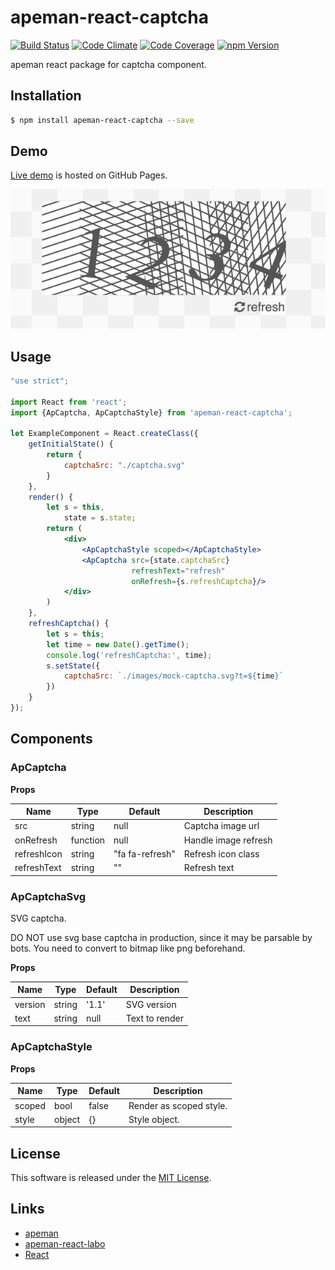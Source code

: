 apeman-react-captcha
==========

<!---
This file is generated by ape-tmpl. Do not update manually.
--->

<!-- Badge Start -->
<a name="badges"></a>

[![Build Status][bd_travis_shield_url]][bd_travis_url]
[![Code Climate][bd_codeclimate_shield_url]][bd_codeclimate_url]
[![Code Coverage][bd_codeclimate_coverage_shield_url]][bd_codeclimate_url]
[![npm Version][bd_npm_shield_url]][bd_npm_url]

[bd_repo_url]: https://github.com/apeman-react-labo/apeman-react-captcha
[bd_travis_url]: http://travis-ci.org/apeman-react-labo/apeman-react-captcha
[bd_travis_shield_url]: http://img.shields.io/travis/apeman-react-labo/apeman-react-captcha.svg?style=flat
[bd_license_url]: https://github.com/apeman-react-labo/apeman-react-captcha/blob/master/LICENSE
[bd_codeclimate_url]: http://codeclimate.com/github/apeman-react-labo/apeman-react-captcha
[bd_codeclimate_shield_url]: http://img.shields.io/codeclimate/github/apeman-react-labo/apeman-react-captcha.svg?style=flat
[bd_codeclimate_coverage_shield_url]: http://img.shields.io/codeclimate/coverage/github/apeman-react-labo/apeman-react-captcha.svg?style=flat
[bd_gemnasium_url]: https://gemnasium.com/apeman-react-labo/apeman-react-captcha
[bd_gemnasium_shield_url]: https://gemnasium.com/apeman-react-labo/apeman-react-captcha.svg
[bd_npm_url]: http://www.npmjs.org/package/apeman-react-captcha
[bd_npm_shield_url]: http://img.shields.io/npm/v/apeman-react-captcha.svg?style=flat
[bd_bower_badge_url]: https://img.shields.io/bower/v/apeman-react-captcha.svg?style=flat

<!-- Badge End -->


<!-- Description Start -->
<a name="description"></a>

apeman react package for captcha component.

<!-- Description End -->


<!-- Overview Start -->
<a name="overview"></a>



<!-- Overview End -->


<!-- Sections Start -->
<a name="sections"></a>

<!-- Section from "doc/guides/01.Installation.md.hbs" Start -->

<a name="section-doc-guides-01-installation-md"></a>
Installation
-----

```bash
$ npm install apeman-react-captcha --save
```


<!-- Section from "doc/guides/01.Installation.md.hbs" End -->

<!-- Section from "doc/guides/02.Demo.md.hbs" Start -->

<a name="section-doc-guides-02-demo-md"></a>
Demo
-----

[Live demo][demo_url] is hosted on GitHub Pages.

[![Demo Image](./doc/images/screenshot.png)][demo_url]

[demo_url]: http://apeman-react-labo.github.io/apeman-react-captcha/demo/demo.html


<!-- Section from "doc/guides/02.Demo.md.hbs" End -->

<!-- Section from "doc/guides/03.Usage.md.hbs" Start -->

<a name="section-doc-guides-03-usage-md"></a>
Usage
---------

```jsx
"use strict";

import React from 'react';
import {ApCaptcha, ApCaptchaStyle} from 'apeman-react-captcha';

let ExampleComponent = React.createClass({
    getInitialState() {
        return {
            captchaSrc: "./captcha.svg"
        }
    },
    render() {
        let s = this,
            state = s.state;
        return (
            <div>
                <ApCaptchaStyle scoped></ApCaptchaStyle>
                <ApCaptcha src={state.captchaSrc}
                           refreshText="refresh"
                           onRefresh={s.refreshCaptcha}/>
            </div>
        )
    },
    refreshCaptcha() {
        let s = this;
        let time = new Date().getTime();
        console.log('refreshCaptcha:', time);
        s.setState({
            captchaSrc: `./images/mock-captcha.svg?t=${time}`
        })
    }
});

```



<!-- Section from "doc/guides/03.Usage.md.hbs" End -->

<!-- Section from "doc/guides/04.Components.md.hbs" Start -->

<a name="section-doc-guides-04-components-md"></a>
Components
-----

### ApCaptcha

**Props**

| Name | Type | Default | Description |
| ---- | ---- | ------- | ----------- |
| src | string | null | Captcha image url |
| onRefresh | function | null | Handle image refresh |
| refreshIcon | string | "fa fa-refresh" | Refresh icon class |
| refreshText | string | "" | Refresh text |



### ApCaptchaSvg

SVG captcha.

DO NOT use svg base captcha in production, since it may be parsable by bots.
You need to convert to bitmap like png beforehand.

**Props**

| Name | Type | Default | Description |
| ---- | ---- | ------- | ----------- |
| version | string | '1.1' | SVG version |
| text | string| null | Text to render |



### ApCaptchaStyle

**Props**

| Name | Type | Default | Description |
| ---- | ---- | ------- | ----------- |
| scoped | bool | false | Render as scoped style. |
| style | object | {} | Style object. |



<!-- Section from "doc/guides/04.Components.md.hbs" End -->


<!-- Sections Start -->


<!-- LICENSE Start -->
<a name="license"></a>

License
-------
This software is released under the [MIT License](https://github.com/apeman-react-labo/apeman-react-captcha/blob/master/LICENSE).

<!-- LICENSE End -->


<!-- Links Start -->
<a name="links"></a>

Links
------

+ [apeman](https://github.com/apeman-labo/apeman)
+ [apeman-react-labo](https://github.com/apeman-react-labo)
+ [React](https://facebook.github.io/react/)

<!-- Links End -->
